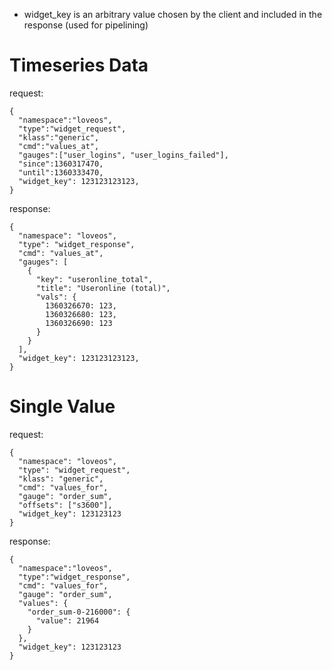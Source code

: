 

+ widget_key is an arbitrary value chosen by the client and
  included in the response (used for pipelining)



Timeseries Data
===============

  request:

    {
      "namespace":"loveos",
      "type":"widget_request",
      "klass":"generic",
      "cmd":"values_at",
      "gauges":["user_logins", "user_logins_failed"],
      "since":1360317470,
      "until":1360333470,
      "widget_key": 123123123123,
    }

  response:

    {
      "namespace": "loveos",
      "type": "widget_response",
      "cmd": "values_at",
      "gauges": [
        {
          "key": "useronline_total",
          "title": "Useronline (total)",
          "vals": {
            1360326670: 123,
            1360326680: 123,
            1360326690: 123
          }
        }
      ],
      "widget_key": 123123123123,
    }


Single Value
============

  request:

    {
      "namespace": "loveos",
      "type": "widget_request",
      "klass": "generic",
      "cmd": "values_for",
      "gauge": "order_sum",
      "offsets": ["s3600"],
      "widget_key": 123123123
    }

  response:

    {
      "namespace":"loveos",
      "type":"widget_response",
      "cmd": "values_for",
      "gauge": "order_sum",
      "values": {
        "order_sum-0-216000": {
          "value": 21964
        }
      },
      "widget_key": 123123123
    }


